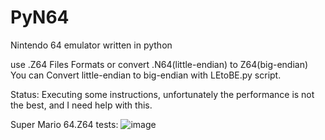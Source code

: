# PyN64
Nintendo 64 emulator written in python

use .Z64 Files Formats or convert .N64(little-endian) to Z64(big-endian)
You can Convert little-endian to big-endian with LEtoBE.py script.

Status: Executing some instructions, unfortunately the performance is not the best, and I need help with this.

Super Mario 64.Z64 tests:
![image](https://user-images.githubusercontent.com/54962184/170876652-eb3c5fb7-ce6d-4191-8a32-4d98476186ed.png)


